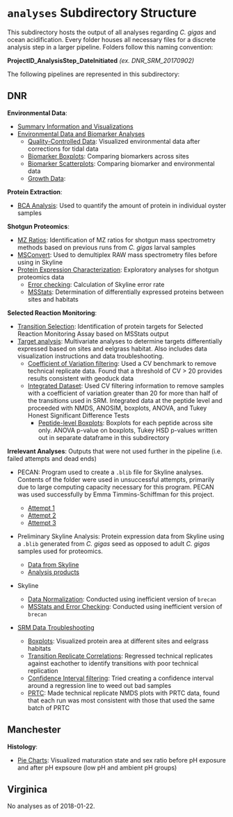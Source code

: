 # `analyses` Subdirectory Structure

This subdirectory hosts the output of all analyses regarding *C. gigas* and ocean acidification. Every folder houses all necessary files for a discrete analysis step in a larger pipeline. Folders follow this naming convention:

**ProjectID_AnalysisStep_DateInitiated** *(ex. DNR_SRM_20170902)*

The following pipelines are represented in this subdirectory:

## DNR

**Environmental Data**:

- [Summary Information and Visualizations](https://github.com/RobertsLab/project-oyster-oa/tree/master/analyses/DNR_Environmental_Data_Analysis_20161115)
- [Environmental Data and Biomarker Analyses](https://github.com/RobertsLab/project-oyster-oa/tree/master/analyses/DNR_SRM_20170902/2017-11-15-Environmental-Data-and-Biomarker-Analyses)
  - [Quality-Controlled Data](https://github.com/RobertsLab/project-oyster-oa/tree/master/analyses/DNR_SRM_20170902/2017-11-15-Environmental-Data-and-Biomarker-Analyses/2017-12-13-Environmental-Data-Quality-Control): Visualized environmental data after corrections for tidal data
  - [Biomarker Boxplots](https://github.com/RobertsLab/project-oyster-oa/tree/master/analyses/DNR_SRM_20170902/2017-11-15-Environmental-Data-and-Biomarker-Analyses/2017-11-27-Biomarker-Boxplots): Comparing biomarkers across sites
  - [Biomarker Scatterplots](https://github.com/RobertsLab/project-oyster-oa/tree/master/analyses/DNR_SRM_20170902/2017-11-15-Environmental-Data-and-Biomarker-Analyses/2017-11-29-Biomarker-Scatterplots): Comparing biomarker and environmental data
  - [Growth Data](https://github.com/RobertsLab/project-oyster-oa/tree/master/analyses/DNR_SRM_20170902/2017-11-15-Environmental-Data-and-Biomarker-Analyses/2017-12-19-Growth-Data-Analyses): 

**Protein Extraction**:

- [BCA Analysis](https://github.com/RobertsLab/project-oyster-oa/tree/master/analyses/DNR_BCA_Analysis): Used to quantify the amount of protein in individual oyster samples

**Shotgun Proteomics**:

- [MZ Ratios](https://github.com/RobertsLab/project-oyster-oa/tree/master/analyses/DNR_MZratios_Larval_Samples_20170118): Identification of MZ ratios for shotgun mass spectrometry methods based on previous runs from *C. gigas* larval samples
- [MSConvert](https://github.com/RobertsLab/project-oyster-oa/tree/master/analyses/DNR_MSConvert_20170412): Used to demultiplex RAW mass spectrometry files before using in Skyline
- [Protein Expression Characterization](https://github.com/RobertsLab/project-oyster-oa/tree/master/analyses/DNR_Skyline_20170524): Exploratory analyses for shotgun proteomics data
  - [Error checking](https://github.com/RobertsLab/project-oyster-oa/tree/master/analyses/DNR_Skyline_20170524/error-checking): Calculation of Skyline error rate
  - [MSStats](https://github.com/RobertsLab/project-oyster-oa/tree/master/analyses/DNR_Skyline_20170524/2017-06-22-MSstats): Determination of differentially expressed proteins between sites and habitats

**Selected Reaction Monitoring**:

- [Transition Selection](https://github.com/RobertsLab/project-oyster-oa/tree/master/analyses/DNR_TransitionSelection_20170707): Identification of protein targets for Selected Reaction Monitoring Assay based on MSStats output
- [Target analysis](https://github.com/RobertsLab/project-oyster-oa/tree/master/analyses/DNR_SRM_20170902): Multivariate analyses to determine targets differentially expressed based on sites and eelgrass habitat. Also includes data visualization instructions and data troubleshooting.
  - [Coefficient of Variation filtering](https://github.com/RobertsLab/project-oyster-oa/tree/master/analyses/DNR_SRM_20170902/2017-10-10-Troubleshooting/2017-10-24-Coefficient-of-Variation): Used a CV benchmark to remove technical replicate data. Found that a threshold of CV > 20 provides results consistent with geoduck data
  - [Integrated Dataset](https://github.com/RobertsLab/project-oyster-oa/tree/master/analyses/DNR_SRM_20170902/2017-10-10-Troubleshooting/2017-11-05-Integrated-Dataset): Used CV filtering information to remove samples with a coefficient of variation greater than 20 for more than half of the transitions used in SRM. Integrated data at the peptide level and proceeded with NMDS, ANOSIM, boxplots, ANOVA, and Tukey Honest Significant Difference Tests
    - [Peptide-level Boxplots](https://github.com/RobertsLab/project-oyster-oa/tree/master/analyses/DNR_SRM_20170902/2017-10-10-Troubleshooting/2017-11-05-Integrated-Dataset/2017-11-06-Boxplots): Boxplots for each peptide across site only. ANOVA p-value on boxplots, Tukey HSD p-values written out in separate dataframe in this subdirectory

**Irrelevant Analyses**: Outputs that were not used further in the pipeline (i.e. failed attempts and dead ends)

- PECAN: Program used to create a `.blib` file for Skyline analyses. Contents of the folder were used in unsuccessful attempts, primarily due to large computing capacity necessary for this program. PECAN was used successfully by Emma Timmins-Schiffman for this project.
  - [Attempt 1](https://github.com/RobertsLab/project-oyster-oa/tree/master/analyses/DNR_PECAN_20170228)
  - [Attempt 2](https://github.com/RobertsLab/project-oyster-oa/tree/master/analyses/DNR_PECAN_RUN_2_20170307)
  - [Attempt 3](https://github.com/RobertsLab/project-oyster-oa/tree/master/analyses/DNR_PECAN_Run_3_20170308)
- Preliminary Skyline Analysis: Protein expression data from Skyline using a `.blib` generated from *C. gigas* seed as opposed to adult *C. gigas* samples used for proteomics.
  - [Data from Skyline](https://github.com/RobertsLab/project-oyster-oa/tree/master/analyses/DNR_Skyline_20170314)
  - [Analysis products](https://github.com/RobertsLab/project-oyster-oa/tree/master/analyses/DNR_Preliminary_Analyses_20170321)

- Skyline
  - [Data Normalization](https://github.com/RobertsLab/project-oyster-oa/tree/master/analyses/DNR_Skyline_20170511): Conducted using inefficient version of `brecan`
  - [MSStats and Error Checking](https://github.com/RobertsLab/project-oyster-oa/tree/master/analyses/DNR_Skyline_20170512): Conducted using inefficient version of `brecan`
  
- [SRM Data Troubleshooting](https://github.com/RobertsLab/project-oyster-oa/tree/master/analyses/DNR_SRM_20170902/2017-10-10-Troubleshooting)
  - [Boxplots](https://github.com/RobertsLab/project-oyster-oa/tree/master/analyses/DNR_SRM_20170902/2017-09-12-Protein-Area-Boxplots): Visualized protein area at different sites and eelgrass habitats
  - [Transition Replicate Correlations](https://github.com/RobertsLab/project-oyster-oa/tree/master/analyses/DNR_SRM_20170902/2017-10-10-Troubleshooting/2017-10-10-Transition-Replicate-Correlations): Regressed technical replicates against eachother to identify transitions with poor technical replication
  - [Confidence Interval filtering](https://github.com/RobertsLab/project-oyster-oa/tree/master/analyses/DNR_SRM_20170902/2017-10-10-Troubleshooting/2017-10-24-Confidence-Interval-Transitions): Tried creating a confidence interval around a regression line to weed out bad samples
  - [PRTC](https://github.com/RobertsLab/project-oyster-oa/tree/master/analyses/DNR_SRM_20170902/2017-10-10-Troubleshooting/2017-10-24-PRTC-NMDS): Made technical replicate NMDS plots with PRTC data, found that each run was most consistent with those that used the same batch of PRTC


## Manchester

**Histology**:

- [Pie Charts](https://github.com/RobertsLab/project-oyster-oa/tree/master/analyses/Manchester_Gonad_Histology): Visualized maturation state and sex ratio before pH exposure and after pH expsoure (low pH and ambient pH groups)

## Virginica

No analyses as of 2018-01-22.
